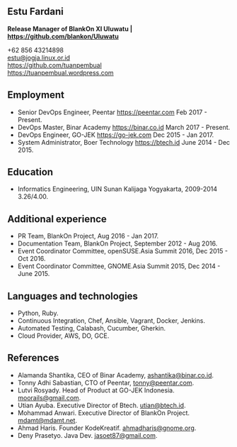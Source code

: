 ## Estu Fardani

**Release Manager of BlankOn XI Uluwatu | https://github.com/blankon/Uluwatu**

+62 856 43214898  
estu@jogja.linux.or.id  
https://github.com/tuanpembual  
https://tuanpembual.wordpress.com

## Employment

- Senior DevOps Engineer, Peentar https://peentar.com Feb 2017 - Present.
- DevOps Master, Binar Academy https://binar.co.id March 2017 - Present.
- DevOps Engineer, GO-JEK https://go-jek.com Dec 2015 - Jan 2017.
- System Administrator, Boer Technology https://btech.id June 2014 - Dec 2015.

## Education

- Informatics Engineering, UIN Sunan Kalijaga Yogyakarta, 2009-2014 3.26/4.00.

## Additional experience

- PR Team, BlankOn Project, Aug 2016 - Jan 2017.
- Documentation Team, BlankOn Project, September 2012 - Aug 2016.
- Event Coordinator Committee, openSUSE.Asia Summit 2016, Dec 2015 - Oct 2016.
- Event Coordinator Committee, GNOME.Asia Summit 2015, Dec 2014 - June 2015.

## Languages and technologies

- Python, Ruby.
- Continuous Integration, Chef, Ansible, Vagrant, Docker, Jenkins.
- Automated Testing, Calabash, Cucumber, Gherkin.
- Cloud Provider, AWS, DO, GCE.

## References

- Alamanda Shantika, CEO of Binar Academy, ashantika@binar.co.id.
- Tonny Adhi Sabastian, CTO of Peentar, tonny@peentar.com.
- Lutvi Rosyady. Head of Product at GO-JEK Indonesia. moorails@gmail.com.
- Utian Ayuba. Executive Director of Btech. utian@btech.id.
- Mohammad Anwari. Executive Director of BlankOn Project. mdamt@mdamt.net.
- Ahmad Haris. Founder KodeKreatif. ahmadharis@gnome.org.
- Deny Prasetyo. Java Dev. jasoet87@gmail.com.
